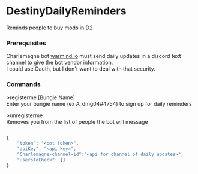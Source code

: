 # DestinyDailyReminders
Reminds people to buy mods in D2


### Prerequisites

Charlemagne bot [warmind.io](https://warmind.io/) must send daily updates in a discord text channel to give the bot vendor information.<br>
I could use Oauth, but I don't want to deal with that security.

### Commands

\>registerme [Bungie Name]<br>
Enter your bungie name (ex A_dmg04#4754) to sign up for daily reminders

\>unregisterme <br>
Removes you from the list of people the bot will message


```javascript

{
    "token": "<bot token>",
    "apiKey": "<api key>",
    "Charlemagne-channel-id":"<api for channel of daily updates>",
    "usersToCheck": []
}

```
